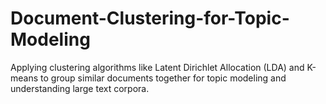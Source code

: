 # Document-Clustering-for-Topic-Modeling
Applying clustering algorithms like Latent Dirichlet Allocation (LDA) and K-means to group similar documents together for topic modeling and understanding large text corpora.
